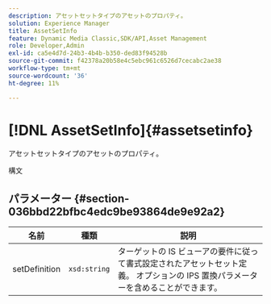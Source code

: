 ```yaml
---
description: アセットセットタイプのアセットのプロパティ。
solution: Experience Manager
title: AssetSetInfo
feature: Dynamic Media Classic,SDK/API,Asset Management
role: Developer,Admin
exl-id: ca5e4d7d-24b3-4b4b-b350-ded83f94528b
source-git-commit: f42378a20b58e4c5ebc961c6526d7cecabc2ae38
workflow-type: tm+mt
source-wordcount: '36'
ht-degree: 11%

---
```


# [!DNL AssetSetInfo]{#assetsetinfo}

アセットセットタイプのアセットのプロパティ。

構文

## パラメーター {#section-036bbd22bfbc4edc9be93864de9e92a2}

| 名前 | 種類 | 説明 |
|---|---|---|
| setDefinition | `xsd:string` | ターゲットの IS ビューアの要件に従って書式設定されたアセットセット定義。 オプションの IPS 置換パラメーターを含めることができます。 |
